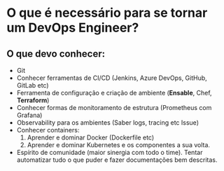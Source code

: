 # O que é necessário para se tornar um DevOps Engineer?

## O que devo conhecer:
- Git
- Conhecer ferramentas de CI/CD (Jenkins, Azure DevOps, GitHub, GitLab etc)
- Ferramenta de configuração e criação de ambiente (**Ensable**, Chef, **Terraform**)
- Conhecer formas de monitoramento de estrutura (Prometheus com Grafana)
- Observability para os ambientes (Saber logs, tracing etc Issue)
- Conhecer containers:
    1. Aprender e dominar Docker (Dockerfile etc)
    2. Aprender e dominar Kubernetes e os componentes a sua volta.
- Espírito de comunidade (maior sinergia com todo o time). Tentar automatizar tudo o que puder e fazer documentações bem descritas.
